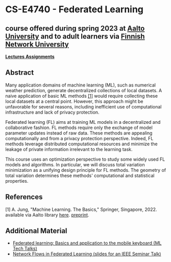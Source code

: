 # CS-E4740 - Federated Learning 
## course offered during spring 2023 at [Aalto University](https://www.aalto.fi/en) and to adult learners via [Finnish Network University](https://fitech.io/en/)

<a href="Lectures.md"> **Lectures** </a>   <a href="Assignments.md"> **Assignments** </a>

## Abstract

Many application domains of machine learning (ML), such as numerical weather prediction, generate decentralized 
collections of local datasets. A naive application of basic ML methods [[1]](#1) would require collecting these local datasets 
at a central point. However, this approach might be unfavorable for several reasons, including inefficient use of 
computational infrastructure and lack of privacy protection.

Federated learning (FL) aims at training ML models in a decentralized and collaborative fashion. FL methods require only the 
exchange of model parameter updates instead of raw data. These methods are appealing computationally and from a 
privacy protection perspective. Indeed, FL methods leverage distributed computational resources and minimize the leakage 
of private information irrelevant to the learning task.

This course uses an optimization perspective to study some widely used FL models and algorithms. In particular, we will 
discuss total variation minimization as a unifying design principle for FL methods. The geometry of total variation 
determines these methods' computational and statistical properties. 

## References
<a id="1">[1]</a> 
A. Jung, "Machine Learning. The Basics," Springer, Singapore, 2022. available via Aalto library [here](https://primo.aalto.fi/discovery/search?query=any,contains,machine%20learning%20the%20basics&tab=LibraryCatalog&search_scope=MyInstitution&vid=358AALTO_INST:VU1&lang=en&offset=0). [preprint](https://mlbook.cs.aalto.fi). 

## Additional Material

- [Federated learning: Basics and application to the mobile keyboard (ML Tech Talks)](https://www.youtube.com/watch?v=IXI1AjimfmE)
- [Network Flows in Federated Learning (slides for an IEEE Seminar Talk)](/slides/IEEE_Finland_CSS_RAS_SMCS.pdf)